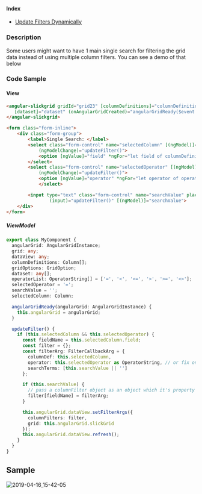 #### Index
- [Update Filters Dynamically](Input-Filter.md#update-filters-dynamically)

### Description
Some users might want to have 1 main single search for filtering the grid data instead of using multiple column filters. You can see a demo of that below

### Code Sample
#### View
```html
<angular-slickgrid gridId="grid23" [columnDefinitions]="columnDefinitions" [gridOptions]="gridOptions"
   [dataset]="dataset" (onAngularGridCreated)="angularGridReady($event.detail)">
</angular-slickgrid>

<form class="form-inline">
    <div class="form-group">
        <label>Single Search: </label>
        <select class="form-control" name="selectedColumn" [(ngModel)]="selectedColumn"
            (ngModelChange)="updateFilter()">
            <option [ngValue]="field" *ngFor="let field of columnDefinitions">{{field.name}}</option>
        </select>
        <select class="form-control" name="selectedOperator" [(ngModel)]="selectedOperator"
            (ngModelChange)="updateFilter()">
            <option [ngValue]="operator" *ngFor="let operator of operatorList">{{operator}}</option>
            </select>

        <input type="text" class="form-control" name="searchValue" placeholder="search value" autocomplete="off"
                (input)="updateFilter()" [(ngModel)]="searchValue">
    </div>
</form>
```

##### ViewModel
```ts
export class MyComponent {
  angularGrid: AngularGridInstance;
  grid: any;
  dataView: any;
  columnDefinitions: Column[];
  gridOptions: GridOption;
  dataset: any[];
  operatorList: OperatorString[] = ['=', '<', '<=', '>', '>=', '<>'];
  selectedOperator = '=';
  searchValue = '';
  selectedColumn: Column;

  angularGridReady(angularGrid: AngularGridInstance) {
    this.angularGrid = angularGrid;
  }

  updateFilter() {
    if (this.selectedColumn && this.selectedOperator) {
      const fieldName = this.selectedColumn.field;
      const filter = {};
      const filterArg: FilterCallbackArg = {
        columnDef: this.selectedColumn,
        operator: this.selectedOperator as OperatorString, // or fix one yourself like '='
        searchTerms: [this.searchValue || '']
      };

      if (this.searchValue) {
        // pass a columnFilter object as an object which it's property name must be a column field name (e.g.: 'duration': {...} )
        filter[fieldName] = filterArg;
      }

      this.angularGrid.dataView.setFilterArgs({
        columnFilters: filter,
        grid: this.angularGrid.slickGrid
      });
      this.angularGrid.dataView.refresh();
    }
  }
}
```

## Sample
![2019-04-16_15-42-05](https://user-images.githubusercontent.com/643976/56239148-3b530680-605e-11e9-99a2-e9a163abdd0c.gif)